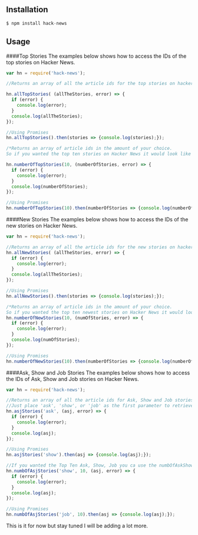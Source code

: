 ## Installation

```javascript
$ npm install hack-news
```

## Usage

####Top Stories
The examples below shows how to access the IDs of the top stories on Hacker News.

```javascript
var hn = require('hack-news');

//Returns an array of all the article ids for the top stories on hacker news

hn.allTopStories( (allTheStories, error) => {
  if (error) {
    console.log(error);
  }
  console.log(allTheStories);
});

//Using Promises
hn.allTopStories().then(stories => {console.log(stories);});

/*Returns an array of article ids in the amount of your choice.
So if you wanted the top ten stories on Hacker News it would look like this.*/

hn.numberOfTopStories(10, (numberOfStories, error) => {
  if (error) {
    console.log(error);
  }
  console.log(numberOfStories);
});

//Using Promises
hn.numberOfTopStories(10).then(numberOfStories => {console.log(numberOfStories);});
```
####New Stories
The examples below shows how to access the IDs of the new stories on Hacker News.

```javascript
var hn = require('hack-news');

//Returns an array of all the article ids for the new stories on hacker news
hn.allNewStories( (allTheStories, error) => {
  if (error) {
    console.log(error);
  }
  console.log(allTheStories);
});

//Using Promises
hn.allNewStories().then(stories => {console.log(stories);});

/*Returns an array of article ids in the amount of your choice.
So if you wanted the top ten newest stories on Hacker News it would look like this.*/
hn.numberOfNewStories(10, (numOfStories, error) => {
  if (error) {
    console.log(error);
  }
  console.log(numOfStories);
});

//Using Promises
hn.numberOfNewStories(10).then(numberOfStories => {console.log(numberOfStories);});
```

####Ask, Show and Job Stories
The examples below shows how to access the IDs of Ask, Show and Job stories on Hacker News.

```javascript
var hn = require('hack-news');

//Returns an array of all the article ids for Ask, Show and Job stories on hacker news.
//Just place 'ask', 'show', or 'job' as the first parameter to retrieve the array you need.
hn.asjStories('ask', (asj, error) => {
  if (error) {
    console.log(error);
  }
  console.log(asj);
});

//Using Promises
hn.asjStories('show').then(asj => {console.log(asj);});

//If you wanted the Top Ten Ask, Show, Job you ca use the numbOfAskShowOrJobStories method like so.
hn.numbOfAsjStories('show', 10, (asj, error) => {
  if (error) {
    console.log(error);
  }
  console.log(asj);
});

//Using Promises
hn.numbOfAsjStories('job', 10).then(asj => {console.log(asj);});
```

This is it for now but stay tuned I will be adding a lot more.
